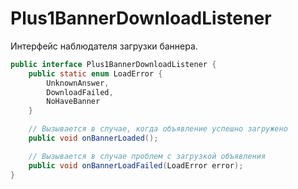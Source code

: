 Plus1BannerDownloadListener 
===========================
Интерфейс наблюдателя загрузки баннера.

```java
public interface Plus1BannerDownloadListener {
	public static enum LoadError {
		UnknownAnswer,
		DownloadFailed,
		NoHaveBanner
	}

	// Вызывается в случае, когда объявление успешно загружено
	public void onBannerLoaded();

	// Вызывается в случае проблем с загрузкой объявления
	public void onBannerLoadFailed(LoadError error);
}
```
